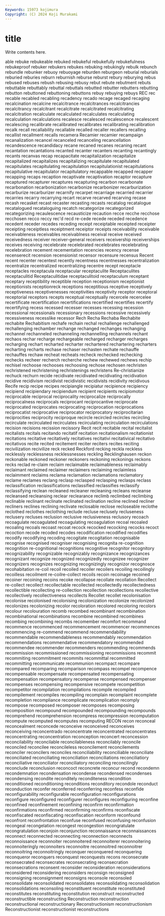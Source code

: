 ```yaml
---
Keywords: 15973 kojimura
Copyright: (C) 2024 Koji Murakami
---
```


# title

Write contents here.



able rebuke
rebukeable rebuked rebukeful rebukefully rebukefulness rebukeproof rebuker rebukers rebukes rebuking
rebukingly rebulk rebunch rebundle rebunker rebuoy rebuoyage reburden reburgeon reburial
reburials reburied reburies reburn reburnish reburse reburst rebury reburying rebus
rebused rebuses rebush rebusing rebusy rebut rebute rebutment rebuts rebuttable
rebuttably rebuttal rebuttals rebutted rebutter rebutters rebutting rebutton rebuttoned rebuttoning
rebuttons rebuy rebuying rebuys REC rec recable recabled recabling recadency
recado recage recaged recaging recalcination recalcine recalcitrance recalcitrances recalcitrancies recalcitrancy
recalcitrant recalcitrate recalcitrated recalcitrating recalcitration recalculate recalculated recalculates recalculating recalculation
recalculations recalesce recalesced recalescence recalescent recalescing recalibrate recalibrated recalibrates recalibrating
recalibration recalk recall recallability recallable recalled recaller recallers recalling recallist
recallment recalls recamera Recamier recamier recampaign recanalization recancel recanceled recanceling
recancellation recandescence recandidacy recane recaned recanes recaning recant recantation recantations
recanted recanter recanters recanting recantingly recants recanvas recap recapacitate recapitalization
recapitalize recapitalized recapitalizes recapitalizing recapitulate recapitulated recapitulates recapitulating recapitulation recapitulationist
recapitulations recapitulative recapitulator recapitulatory recappable recapped recapper recapping recaps recaption
recaptivate recaptivation recaptor recapture recaptured recapturer recaptures recapturing recarbon recarbonate
recarbonation recarbonization recarbonize recarbonizer recarburization recarburize recarburizer recarnify recarpet recarriage
recarried recarrier recarries recarry recarrying recart recarve recarved recarving recase
recash recasket recast recaster recasting recasts recatalog recatalogue recatalogued recataloguing
recatch recategorize recategorized recategorizing recaulescence recausticize recaution recce recche recchose
recchosen recco reccy rec'd recd re-cede recede receded recedence recedent
receder recedes receding receipt receiptable receipted receipter receipting receiptless receiptment
receiptor receipts receivability receivable receivableness receivables receivablness receival receive received
receivedness receiver receiver-general receivers receivership receiverships receives receiving recelebrate recelebrated
recelebrates recelebrating recelebration recement recementation recencies recency recense recenserecit recension
recensionist recensor recensure recensus Recent recent recenter recentest recently recentness
recentnesses recentralization recentralize recentralized recentralizing recentre recept receptacle receptacles receptacula
receptacular receptaculite Receptaculites receptaculitid Receptaculitidae receptaculitoid receptaculum receptant receptary receptibility
receptible reception receptionism receptionist receptionists receptionreck receptions receptitious receptive receptively
receptiveness receptivenesses receptivities receptivity receptor receptoral receptorial receptors recepts receptual
receptually recercele recercelee recertificate recertification recertifications recertified recertifies recertify recertifying
recess recessed recesser recesses recessing recession recessional recessionals recessionary recessions
recessive recessively recessiveness recesslike recessor Rech Recha Rechaba Rechabite rechabite
Rechabitism rechafe rechain rechal rechallenge rechallenged rechallenging rechamber rechange rechanged
rechanges rechanging rechannel rechanneled rechanneling rechannelling rechannels rechant rechaos rechar
recharge rechargeable recharged recharger recharges recharging rechart recharted recharter rechartered
rechartering recharters recharting recharts rechase rechaser rechasten rechate rechauffe rechauffes
rechaw recheat recheats recheck rechecked rechecking rechecks recheer recherch recherche
rechew rechewed rechews rechip rechisel rechoose rechooses rechoosing rechose rechosen
rechristen rechristened rechristening rechristenings rechristens Re-christianize rechuck rechurn recide recidivate
recidivated recidivating recidivation recidive recidivism recidivist recidivistic recidivists recidivity recidivous
Recife recip recipe recipes recipiangle recipiatur recipience recipiency recipiend recipiendary
recipiendum recipient recipients recipiomotor reciprocable reciprocal reciprocality reciprocalize reciprocally reciprocalness
reciprocals reciprocant reciprocantive reciprocate reciprocated reciprocates reciprocating reciprocation reciprocations reciprocatist
reciprocative reciprocator reciprocatory reciprocitarian reciprocities reciprocity reciproque recircle recircled recircles
recircling recirculate recirculated recirculates recirculating recirculation recirculations recision recisions recission
recissory Recit recit recitable recital recitalist recitalists recitals recitando recitatif
recitation recitationalism recitationist recitations recitative recitatively recitatives recitativi recitativical recitativo
recitativos recite recited recitement reciter reciters recites reciting recivilization recivilize
reck recked Reckford recking reckla reckless recklessly recklessness recklessnesses reckling
Recklinghausen reckon reckonable reckoned reckoner reckoners reckoning reckonings reckons recks
reclad re-claim reclaim reclaimable reclaimableness reclaimably reclaimant reclaimed reclaimer reclaimers
reclaiming reclaimless reclaimment reclaims reclama reclamation reclamations reclamatory reclame reclames
reclang reclasp reclasped reclasping reclasps reclass reclassification reclassifications reclassified reclassifies
reclassify reclassifying reclean recleaned recleaner recleaning recleans recleanse recleansed recleansing
reclear reclearance reclimb reclimbed reclimbing reclinable reclinant reclinate reclinated reclination
recline reclined recliner recliners reclines reclining reclivate reclosable reclose recloseable
reclothe reclothed reclothes reclothing reclude recluse reclusely recluseness reclusery recluses
reclusion reclusive reclusiveness reclusory recoach recoagulate recoagulated recoagulating recoagulation recoal
recoaled recoaling recoals recoast recoat recock recocked recocking recocks recoct
recoction recode recoded recodes recodification recodified recodifies recodify recodifying recoding
recogitate recogitation recognisable recognise recognised recogniser recognising recognita re-cognition recognition
re-cognitional recognitions recognitive recognitor recognitory recognizability recognizable recognizably recognizance recognizances
recognizant recognize recognized recognizedly recognizee recognizer recognizers recognizes recognizing recognizingly
recognizor recognosce recohabitation re-coil recoil recoiled recoiler recoilers recoiling recoilingly
recoilless recoilment re-coilre-collect recoils recoin recoinage recoined recoiner recoining recoins
recoke recollapse recollate recollation Recollect re-collect recollect recollectable recollected recollectedly
recollectedness recollectible recollecting re-collection recollection recollections recollective recollectively recollectiveness recollects
Recollet recollet recolonisation recolonise recolonised recolonising recolonization recolonize recolonized recolonizes
recolonizing recolor recoloration recolored recoloring recolors recolour recolouration recomb recombed
recombinant recombination recombinational recombinations recombine recombined recombines recombing recombining recombs
recomember recomfort recommand recommence recommenced recommencement recommencer recommences recommencing re-commend
recommend recommendability recommendable recommendableness recommendably recommendation recommendations recommendative recommendatory recommended
recommendee recommender recommenders recommending recommends recommission recommissioned recommissioning recommissions recommit
recommiting recommitment recommits recommittal recommitted recommitting recommunicate recommunion recompact recompare
recompared recomparing recomparison recompass recompel recompence recompensable recompensate recompensated recompensating
recompensation recompensatory recompense recompensed recompenser recompenses recompensing recompensive recompete recompetition
recompetitor recompilation recompilations recompile recompiled recompilement recompiles recompiling recomplain recomplaint
recomplete recompletion recompliance recomplicate recomplication recomply recompose recomposed recomposer recomposes
recomposing recomposition recompound recompounded recompounding recompounds recomprehend recomprehension recompress recompression
recomputation recompute recomputed recomputes recomputing RECON recon reconceal reconcealment reconcede
reconceive reconceived reconceives reconceiving reconcentrado reconcentrate reconcentrated reconcentrates reconcentrating reconcentration
reconception reconcert reconcession reconcilability reconcilable reconcilableness reconcilably reconcile reconciled reconcilee
reconcileless reconcilement reconcilements reconciler reconcilers reconciles reconciliability reconciliable reconciliate reconciliated
reconciliating reconciliation reconciliations reconciliatiory reconciliative reconciliator reconciliatory reconciling reconcilingly reconclude
reconclusion reconcoct reconcrete reconcur recond recondemn recondemnation recondensation recondense recondensed
recondenses recondensing recondite reconditely reconditeness recondition reconditioned reconditioning reconditions reconditory
recondole reconduct reconduction reconfer reconferred reconferring reconfess reconfide reconfigurability reconfigurable
reconfiguration reconfigurations reconfigure reconfigured reconfigurer reconfigures reconfiguring reconfine reconfined reconfinement
reconfining reconfirm reconfirmation reconfirmations reconfirmed reconfirming reconfirms reconfiscate reconfiscated reconfiscating
reconfiscation reconform reconfound reconfront reconfrontation reconfuse reconfused reconfusing reconfusion recongeal
recongelation recongest recongestion recongratulate recongratulation reconjoin reconjunction reconnaissance reconnaissances reconnect
reconnected reconnecting reconnection reconnects reconnoissance reconnoiter reconnoitered reconnoiterer reconnoitering reconnoiteringly
reconnoiters reconnoitre reconnoitred reconnoitrer reconnoitring reconnoitringly reconquer reconquered reconquering reconqueror
reconquers reconquest reconquests recons reconsecrate reconsecrated reconsecrates reconsecrating reconsecration reconsecrations
reconsent reconsider reconsideration reconsiderations reconsidered reconsidering reconsiders reconsign reconsigned reconsigning
reconsignment reconsigns reconsole reconsoled reconsolidate reconsolidated reconsolidates reconsolidating reconsolidation reconsolidations
reconsoling reconstituent reconstitute reconstituted reconstitutes reconstituting reconstitution reconstruct reconstructed reconstructible
reconstructing Reconstruction reconstruction reconstructional reconstructionary Reconstructionism reconstructionism Reconstructionist reconstructionist reconstructions
